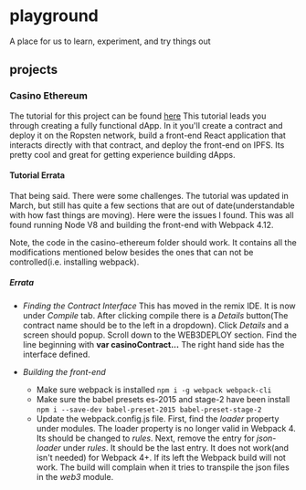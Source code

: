 
# playground
A place for us to learn, experiment, and try things out

## projects

### Casino Ethereum
The tutorial for this project can be found [here](https://medium.com/@merunasgrincalaitis/the-ultimate-end-to-end-tutorial-to-create-and-deploy-a-fully-descentralized-dapp-in-ethereum-18f0cf6d7e0e)
This tutorial leads you through creating a fully functional dApp. In it you'll create a contract and deploy it on the Ropsten network, build a front-end  React application that interacts directly with that contract, and deploy the front-end on IPFS. Its pretty cool and great for getting experience building dApps.

#### Tutorial Errata

That being said. There were some challenges. The tutorial was updated in March, but still has quite a few sections that are out of date(understandable with how fast things are moving). Here were the issues I found. This was all found running Node V8 and building the front-end with Webpack 4.12. 

Note, the code in the casino-ethereum folder should work. It contains all the modifications mentioned below besides the ones that can not be controlled(i.e. installing webpack).

##### Errata
- *Finding the Contract Interface*
This has moved in the remix IDE. It is now under *Compile* tab. After clicking compile there is a *Details* button(The contract name should be to the left in a dropdown). Click *Details* and a screen should popup. Scroll down to the WEB3DEPLOY section. Find the line beginning with **var casinoContract...** The right hand side has the interface defined.

- *Building the front-end*
  -  Make sure webpack is installed
```npm i -g webpack webpack-cli```
  - Make sure the babel presets es-2015 and stage-2 have been install
```npm i --save-dev babel-preset-2015 babel-preset-stage-2```
  - Update the webpack.config.js file. First, find the *loader* property under modules. The loader property is no longer valid in Webpack 4. Its should be changed to *rules*. Next, remove the entry for *json-loader* under *rules*. It should be the last entry. It does not work(and isn't needed) for Webpack 4+. If its left the Webpack build will not work. The build will complain when it tries to transpile the json files in the *web3* module.  

